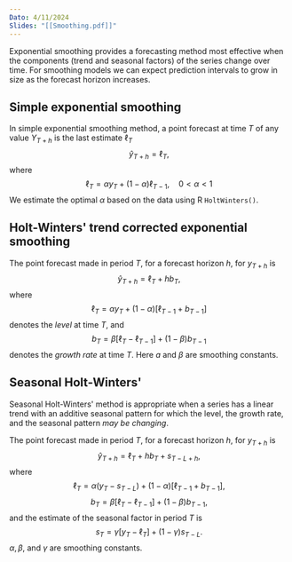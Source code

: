```yaml
---
Dato: 4/11/2024
Slides: "[[Smoothing.pdf]]"
---
```

Exponential smoothing provides a forecasting method most effective when the components (trend and seasonal factors) of the series change over time. For smoothing models we can expect prediction intervals to grow in size as the forecast horizon increases.

## Simple exponential smoothing
In simple exponential smoothing method, a point forecast at time $T$ of any value $Y_{T+h}$ is the last estimate $\ell_T$
$$
\hat{y}_{T+h}=\ell_T,
$$
where
$$
\ell_T = \alpha y_T+(1-\alpha)\ell_{T-1},\quad 0<\alpha<1
$$
We estimate the optimal $\alpha$ based on the data using R `HoltWinters()`.

## Holt-Winters' trend corrected exponential smoothing
The point forecast made in period $T$, for a forecast horizon $h$, for $y_{T+h}$ is
$$
\hat{y}_{T+h}=\ell_T+hb_{T},
$$
where
$$
\ell_T = \alpha y_T+(1-\alpha)[\ell_{T-1}+b_{T-1}]
$$
denotes the *level* at time $T$, and
$$
b_T=\beta[\ell_T-\ell_{T-1}]+(1-\beta)b_{T-1}
$$
denotes the *growth rate* at time $T$.
Here $a$ and $\beta$ are smoothing constants.

## Seasonal Holt-Winters'
Seasonal Holt-Winters' method is appropriate when a series has a linear trend with an additive seasonal pattern for which the level, the growth rate, and the seasonal pattern *may be changing*.

The point forecast made in period $T$, for a forecast horizon $h$, for $y_{T+h}$ is
$$
\hat{y}_{T+h}=\ell_T+hb_T+s_{T-L+h},
$$
where
$$
\ell_T = \alpha(y_T-s_{T-L})+(1-\alpha)[\ell_{T-1}+b_{T-1}],
$$
$$
b_T = \beta[\ell_T-\ell_{T-1}]+(1-\beta)b_{T-1},
$$
and the estimate of the seasonal factor in period $T$ is
$$
s_T = \gamma[y_T-\ell_T]+(1-\gamma)s_{T-L}.
$$
$\alpha,\beta,$ and $\gamma$ are smoothing constants.

